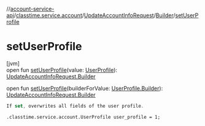 //[account-service-api](../../../../index.md)/[classtime.service.account](../../index.md)/[UpdateAccountInfoRequest](../index.md)/[Builder](index.md)/[setUserProfile](set-user-profile.md)

# setUserProfile

[jvm]\
open fun [setUserProfile](set-user-profile.md)(value: [UserProfile](../../-user-profile/index.md)): [UpdateAccountInfoRequest.Builder](index.md)

open fun [setUserProfile](set-user-profile.md)(builderForValue: [UserProfile.Builder](../../-user-profile/-builder/index.md)): [UpdateAccountInfoRequest.Builder](index.md)

```kotlin
If set, overwrites all fields of the user profile.

```
`.classtime.service.account.UserProfile user_profile = 1;`
